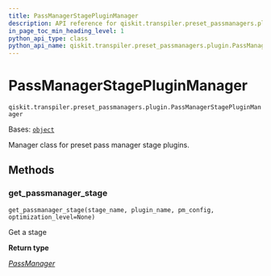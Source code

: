 ```yaml
---
title: PassManagerStagePluginManager
description: API reference for qiskit.transpiler.preset_passmanagers.plugin.PassManagerStagePluginManager
in_page_toc_min_heading_level: 1
python_api_type: class
python_api_name: qiskit.transpiler.preset_passmanagers.plugin.PassManagerStagePluginManager
---
```


# PassManagerStagePluginManager

<span id="qiskit.transpiler.preset_passmanagers.plugin.PassManagerStagePluginManager" />

`qiskit.transpiler.preset_passmanagers.plugin.PassManagerStagePluginManager`

Bases: [`object`](https://docs.python.org/3/library/functions.html#object "(in Python v3.12)")

Manager class for preset pass manager stage plugins.

## Methods

### get\_passmanager\_stage

<span id="qiskit.transpiler.preset_passmanagers.plugin.PassManagerStagePluginManager.get_passmanager_stage" />

`get_passmanager_stage(stage_name, plugin_name, pm_config, optimization_level=None)`

Get a stage

**Return type**

[*PassManager*](qiskit.transpiler.PassManager "qiskit.transpiler.passmanager.PassManager")

